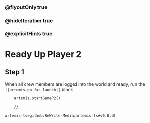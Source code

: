 ### @flyoutOnly true
### @hideIteration true
### @explicitHints true

# Ready Up Player 2

## Step 1
When all crew members are logged into the world and ready, run the ``||artemis.go for launch||`` block

```ghost
    artemis.startGameP2()
```
```template
    //
```

```package
artemis-ts=github:ReWrite-Media/artemis-ts#v0.0.10
```